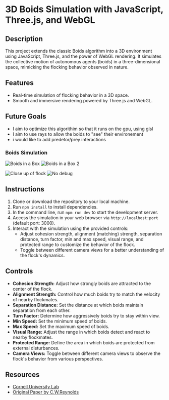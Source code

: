 # 3D Boids Simulation with JavaScript, Three.js, and WebGL

## Description
This project extends the classic Boids algorithm into a 3D environment using JavaScript, Three.js, and the power of WebGL rendering. It simulates the collective motion of autonomous agents (boids) in a three-dimensional space, mimicking the flocking behavior observed in nature.

## Features
- Real-time simulation of flocking behavior in a 3D space.
- Smooth and immersive rendering powered by Three.js and WebGL.

## Future Goals
- I aim to optimize this algorithim so that it runs on the gpu, using glsl
- I aim to use rays to allow the boids to "see" their environement
- i would like to add predetor/prey interactions

### Boids Simulation
![Boids in a Box](./public/img/3d_boids_screenshot.png)
![Boids in a Box 2](./public/img/3d_boids_screenshot.png)
<!-- ![Boids Simulation](./public/img/3d_boids_screenshot.png) -->
![Close up of flock](./public/img/3d_boids_screenshot.png)
![No debug](./public/img/3d_boids_screenshot.png)

## Instructions
1. Clone or download the repository to your local machine.
2. Run `npm install` to install dependencies.
3. In the command line, run `npm run dev` to start the development server.
4. Access the simulation in your web browser via `http://localhost:port` (default port: 3000).
5. Interact with the simulation using the provided controls:
    - Adjust cohesion strength, alignment (matching) strength, separation distance, turn factor, min and max speed, visual range, and protected range to customize the behavior of the flock.
    - Toggle between different camera views for a better understanding of the flock's dynamics.

## Controls
- **Cohesion Strength:** Adjust how strongly boids are attracted to the center of the flock.
- **Alignment Strength:** Control how much boids try to match the velocity of nearby flockmates.
- **Separation Distance:** Set the distance at which boids maintain separation from each other.
- **Turn Factor:** Determine how aggressively boids try to stay within view.
- **Min Speed:** Set the minimum speed of boids.
- **Max Speed:** Set the maximum speed of boids.
- **Visual Range:** Adjust the range in which boids detect and react to nearby flockmates.
- **Protected Range:** Define the area in which boids are protected from external disturbances.
- **Camera Views:** Toggle between different camera views to observe the flock's behavior from various perspectives.

## Resources
- [Cornell University Lab](https://people.ece.cornell.edu/land/courses/ece4760/labs/s2021/Boids/Boids.html)
- [Original Paper by C.W.Reynolds](https://www.cs.toronto.edu/~dt/siggraph97-course/cwr87/)
